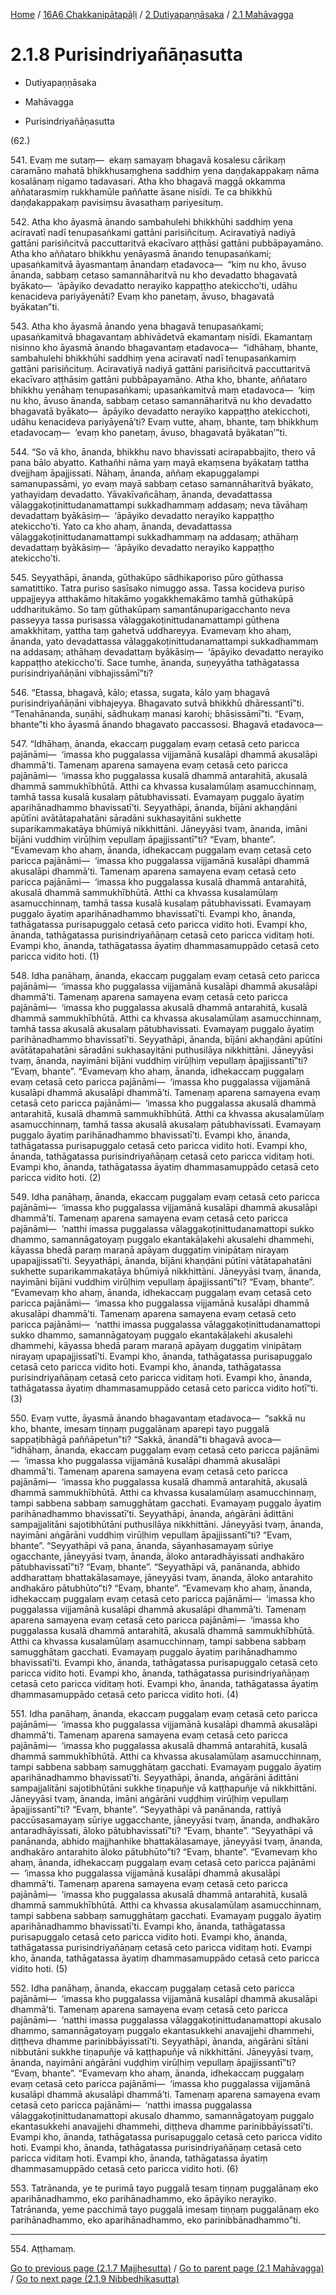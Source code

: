
[Home](/) / [16A6 Chakkanipātapāḷi](../../../16A6.md) / [2 Dutiyapaṇṇāsaka](../../2.md) / [2.1 Mahāvagga](../2.1.md)

# 2.1.8 Purisindriyañāṇasutta

* Dutiyapaṇṇāsaka

* Mahāvagga

* Purisindriyañāṇasutta

(62.)

541\. Evaṃ me sutaṃ—  ekaṃ samayaṃ bhagavā kosalesu cārikaṃ caramāno mahatā bhikkhusaṃghena saddhiṃ yena daṇḍakappakaṃ nāma kosalānaṃ nigamo tadavasari. Atha kho bhagavā maggā okkamma aññatarasmiṃ rukkhamūle paññatte āsane nisīdi. Te ca bhikkhū daṇḍakappakaṃ pavisiṃsu āvasathaṃ pariyesituṃ.

542\. Atha kho āyasmā ānando sambahulehi bhikkhūhi saddhiṃ yena aciravatī nadī tenupasaṅkami gattāni parisiñcituṃ. Aciravatiyā nadiyā gattāni parisiñcitvā paccuttaritvā ekacīvaro aṭṭhāsi gattāni pubbāpayamāno. Atha kho aññataro bhikkhu yenāyasmā ānando tenupasaṅkami; upasaṅkamitvā āyasmantaṃ ānandaṃ etadavoca—  “kiṃ nu kho, āvuso ānanda, sabbaṃ cetaso samannāharitvā nu kho devadatto bhagavatā byākato—  ‘āpāyiko devadatto nerayiko kappaṭṭho atekiccho’ti, udāhu kenacideva pariyāyenāti? Evaṃ kho panetaṃ, āvuso, bhagavatā byākatan”ti.

543\. Atha kho āyasmā ānando yena bhagavā tenupasaṅkami; upasaṅkamitvā bhagavantaṃ abhivādetvā ekamantaṃ nisīdi. Ekamantaṃ nisinno kho āyasmā ānando bhagavantaṃ etadavoca—  “idhāhaṃ, bhante, sambahulehi bhikkhūhi saddhiṃ yena aciravatī nadī tenupasaṅkamiṃ gattāni parisiñcituṃ. Aciravatiyā nadiyā gattāni parisiñcitvā paccuttaritvā ekacīvaro aṭṭhāsiṃ gattāni pubbāpayamāno. Atha kho, bhante, aññataro bhikkhu yenāhaṃ tenupasaṅkami; upasaṅkamitvā maṃ etadavoca—  ‘kiṃ nu kho, āvuso ānanda, sabbaṃ cetaso samannāharitvā nu kho devadatto bhagavatā byākato—  āpāyiko devadatto nerayiko kappaṭṭho atekicchoti, udāhu kenacideva pariyāyenā’ti? Evaṃ vutte, ahaṃ, bhante, taṃ bhikkhuṃ etadavocaṃ—  ‘evaṃ kho panetaṃ, āvuso, bhagavatā byākatan’”ti.

544\. “So vā kho, ānanda, bhikkhu navo bhavissati acirapabbajito, thero vā pana bālo abyatto. Kathañhi nāma yaṃ mayā ekaṃsena byākataṃ tattha dvejjhaṃ āpajjissati. Nāhaṃ, ānanda, aññaṃ ekapuggalampi samanupassāmi, yo evaṃ mayā sabbaṃ cetaso samannāharitvā byākato, yathayidaṃ devadatto. Yāvakīvañcāhaṃ, ānanda, devadattassa vālaggakoṭinittudanamattampi sukkadhammaṃ addasaṃ; neva tāvāhaṃ devadattaṃ byākāsiṃ—  ‘āpāyiko devadatto nerayiko kappaṭṭho atekiccho’ti. Yato ca kho ahaṃ, ānanda, devadattassa vālaggakoṭinittudanamattampi sukkadhammaṃ na addasaṃ; athāhaṃ devadattaṃ byākāsiṃ—  ‘āpāyiko devadatto nerayiko kappaṭṭho atekiccho’ti.

545\. Seyyathāpi, ānanda, gūthakūpo sādhikaporiso pūro gūthassa samatittiko. Tatra puriso sasīsako nimuggo assa. Tassa kocideva puriso uppajjeyya atthakāmo hitakāmo yogakkhemakāmo tamhā gūthakūpā uddharitukāmo. So taṃ gūthakūpaṃ samantānuparigacchanto neva passeyya tassa purisassa vālaggakoṭinittudanamattampi gūthena amakkhitaṃ, yattha taṃ gahetvā uddhareyya. Evamevaṃ kho ahaṃ, ānanda, yato devadattassa vālaggakoṭinittudanamattampi sukkadhammaṃ na addasaṃ; athāhaṃ devadattaṃ byākāsiṃ—  ‘āpāyiko devadatto nerayiko kappaṭṭho atekiccho’ti. Sace tumhe, ānanda, suṇeyyātha tathāgatassa purisindriyañāṇāni vibhajissāmī”ti?

546\. “Etassa, bhagavā, kālo; etassa, sugata, kālo yaṃ bhagavā purisindriyañāṇāni vibhajeyya. Bhagavato sutvā bhikkhū dhāressantī”ti. “Tenahānanda, suṇāhi, sādhukaṃ manasi karohi; bhāsissāmī”ti. “Evaṃ, bhante”ti kho āyasmā ānando bhagavato paccassosi. Bhagavā etadavoca—

547\. “Idhāhaṃ, ānanda, ekaccaṃ puggalaṃ evaṃ cetasā ceto paricca pajānāmi—  ‘imassa kho puggalassa vijjamānā kusalāpi dhammā akusalāpi dhammā’ti. Tamenaṃ aparena samayena evaṃ cetasā ceto paricca pajānāmi—  ‘imassa kho puggalassa kusalā dhammā antarahitā, akusalā dhammā sammukhībhūtā. Atthi ca khvassa kusalamūlaṃ asamucchinnaṃ, tamhā tassa kusalā kusalaṃ pātubhavissati. Evamayaṃ puggalo āyatiṃ aparihānadhammo bhavissatī’ti. Seyyathāpi, ānanda, bījāni akhaṇḍāni apūtīni avātātapahatāni sāradāni sukhasayitāni sukhette suparikammakatāya bhūmiyā nikkhittāni. Jāneyyāsi tvaṃ, ānanda, imāni bījāni vuddhiṃ virūḷhiṃ vepullaṃ āpajjissantī”ti? “Evaṃ, bhante”. “Evamevaṃ kho ahaṃ, ānanda, idhekaccaṃ puggalaṃ evaṃ cetasā ceto paricca pajānāmi—  ‘imassa kho puggalassa vijjamānā kusalāpi dhammā akusalāpi dhammā’ti. Tamenaṃ aparena samayena evaṃ cetasā ceto paricca pajānāmi—  ‘imassa kho puggalassa kusalā dhammā antarahitā, akusalā dhammā sammukhībhūtā. Atthi ca khvassa kusalamūlaṃ asamucchinnaṃ, tamhā tassa kusalā kusalaṃ pātubhavissati. Evamayaṃ puggalo āyatiṃ aparihānadhammo bhavissatī’ti. Evampi kho, ānanda, tathāgatassa purisapuggalo cetasā ceto paricca vidito hoti. Evampi kho, ānanda, tathāgatassa purisindriyañāṇaṃ cetasā ceto paricca viditaṃ hoti. Evampi kho, ānanda, tathāgatassa āyatiṃ dhammasamuppādo cetasā ceto paricca vidito hoti. (1)

548\. Idha panāhaṃ, ānanda, ekaccaṃ puggalaṃ evaṃ cetasā ceto paricca pajānāmi—  ‘imassa kho puggalassa vijjamānā kusalāpi dhammā akusalāpi dhammā’ti. Tamenaṃ aparena samayena evaṃ cetasā ceto paricca pajānāmi—  ‘imassa kho puggalassa akusalā dhammā antarahitā, kusalā dhammā sammukhībhūtā. Atthi ca khvassa akusalamūlaṃ asamucchinnaṃ, tamhā tassa akusalā akusalaṃ pātubhavissati. Evamayaṃ puggalo āyatiṃ parihānadhammo bhavissatī’ti. Seyyathāpi, ānanda, bījāni akhaṇḍāni apūtīni avātātapahatāni sāradāni sukhasayitāni puthusilāya nikkhittāni. Jāneyyāsi tvaṃ, ānanda, nayimāni bījāni vuddhiṃ virūḷhiṃ vepullaṃ āpajjissantī”ti? “Evaṃ, bhante”. “Evamevaṃ kho ahaṃ, ānanda, idhekaccaṃ puggalaṃ evaṃ cetasā ceto paricca pajānāmi—  ‘imassa kho puggalassa vijjamānā kusalāpi dhammā akusalāpi dhammā’ti. Tamenaṃ aparena samayena evaṃ cetasā ceto paricca pajānāmi—  ‘imassa kho puggalassa akusalā dhammā antarahitā, kusalā dhammā sammukhībhūtā. Atthi ca khvassa akusalamūlaṃ asamucchinnaṃ, tamhā tassa akusalā akusalaṃ pātubhavissati. Evamayaṃ puggalo āyatiṃ parihānadhammo bhavissatī’ti. Evampi kho, ānanda, tathāgatassa purisapuggalo cetasā ceto paricca vidito hoti. Evampi kho, ānanda, tathāgatassa purisindriyañāṇaṃ cetasā ceto paricca viditaṃ hoti. Evampi kho, ānanda, tathāgatassa āyatiṃ dhammasamuppādo cetasā ceto paricca vidito hoti. (2)

549\. Idha panāhaṃ, ānanda, ekaccaṃ puggalaṃ evaṃ cetasā ceto paricca pajānāmi—  ‘imassa kho puggalassa vijjamānā kusalāpi dhammā akusalāpi dhammā’ti. Tamenaṃ aparena samayena evaṃ cetasā ceto paricca pajānāmi—  ‘natthi imassa puggalassa vālaggakoṭinittudanamattopi sukko dhammo, samannāgatoyaṃ puggalo ekantakāḷakehi akusalehi dhammehi, kāyassa bhedā paraṃ maraṇā apāyaṃ duggatiṃ vinipātaṃ nirayaṃ upapajjissatī’ti. Seyyathāpi, ānanda, bījāni khaṇḍāni pūtīni vātātapahatāni sukhette suparikammakatāya bhūmiyā nikkhittāni. Jāneyyāsi tvaṃ, ānanda, nayimāni bījāni vuddhiṃ virūḷhiṃ vepullaṃ āpajjissantī”ti? “Evaṃ, bhante”. “Evamevaṃ kho ahaṃ, ānanda, idhekaccaṃ puggalaṃ evaṃ cetasā ceto paricca pajānāmi—  ‘imassa kho puggalassa vijjamānā kusalāpi dhammā akusalāpi dhammā’ti. Tamenaṃ aparena samayena evaṃ cetasā ceto paricca pajānāmi—  ‘natthi imassa puggalassa vālaggakoṭinittudanamattopi sukko dhammo, samannāgatoyaṃ puggalo ekantakāḷakehi akusalehi dhammehi, kāyassa bhedā paraṃ maraṇā apāyaṃ duggatiṃ vinipātaṃ nirayaṃ upapajjissatī’ti. Evampi kho, ānanda, tathāgatassa purisapuggalo cetasā ceto paricca vidito hoti. Evampi kho, ānanda, tathāgatassa purisindriyañāṇaṃ cetasā ceto paricca viditaṃ hoti. Evampi kho, ānanda, tathāgatassa āyatiṃ dhammasamuppādo cetasā ceto paricca vidito hotī”ti. (3)

550\. Evaṃ vutte, āyasmā ānando bhagavantaṃ etadavoca—  “sakkā nu kho, bhante, imesaṃ tiṇṇaṃ puggalānaṃ aparepi tayo puggalā sappaṭibhāgā paññāpetun”ti? “Sakkā, ānandā”ti bhagavā avoca—  “idhāhaṃ, ānanda, ekaccaṃ puggalaṃ evaṃ cetasā ceto paricca pajānāmi—  ‘imassa kho puggalassa vijjamānā kusalāpi dhammā akusalāpi dhammā’ti. Tamenaṃ aparena samayena evaṃ cetasā ceto paricca pajānāmi—  ‘imassa kho puggalassa kusalā dhammā antarahitā, akusalā dhammā sammukhībhūtā. Atthi ca khvassa kusalamūlaṃ asamucchinnaṃ, tampi sabbena sabbaṃ samugghātaṃ gacchati. Evamayaṃ puggalo āyatiṃ parihānadhammo bhavissatī’ti. Seyyathāpi, ānanda, aṅgārāni ādittāni sampajjalitāni sajotibhūtāni puthusilāya nikkhittāni. Jāneyyāsi tvaṃ, ānanda, nayimāni aṅgārāni vuddhiṃ virūḷhiṃ vepullaṃ āpajjissantī”ti? “Evaṃ, bhante”. “Seyyathāpi vā pana, ānanda, sāyanhasamayaṃ sūriye ogacchante, jāneyyāsi tvaṃ, ānanda, āloko antaradhāyissati andhakāro pātubhavissatī”ti? “Evaṃ, bhante”. “Seyyathāpi vā, panānanda, abhido addharattaṃ bhattakālasamaye, jāneyyāsi tvaṃ, ānanda, āloko antarahito andhakāro pātubhūto”ti? “Evaṃ, bhante”. “Evamevaṃ kho ahaṃ, ānanda, idhekaccaṃ puggalaṃ evaṃ cetasā ceto paricca pajānāmi—  ‘imassa kho puggalassa vijjamānā kusalāpi dhammā akusalāpi dhammā’ti. Tamenaṃ aparena samayena evaṃ cetasā ceto paricca pajānāmi—  ‘imassa kho puggalassa kusalā dhammā antarahitā, akusalā dhammā sammukhībhūtā. Atthi ca khvassa kusalamūlaṃ asamucchinnaṃ, tampi sabbena sabbaṃ samugghātaṃ gacchati. Evamayaṃ puggalo āyatiṃ parihānadhammo bhavissatī’ti. Evampi kho, ānanda, tathāgatassa purisapuggalo cetasā ceto paricca vidito hoti. Evampi kho, ānanda, tathāgatassa purisindriyañāṇaṃ cetasā ceto paricca viditaṃ hoti. Evampi kho, ānanda, tathāgatassa āyatiṃ dhammasamuppādo cetasā ceto paricca vidito hoti. (4)

551\. Idha panāhaṃ, ānanda, ekaccaṃ puggalaṃ evaṃ cetasā ceto paricca pajānāmi—  ‘imassa kho puggalassa vijjamānā kusalāpi dhammā akusalāpi dhammā’ti. Tamenaṃ aparena samayena evaṃ cetasā ceto paricca pajānāmi—  ‘imassa kho puggalassa akusalā dhammā antarahitā, kusalā dhammā sammukhībhūtā. Atthi ca khvassa akusalamūlaṃ asamucchinnaṃ, tampi sabbena sabbaṃ samugghātaṃ gacchati. Evamayaṃ puggalo āyatiṃ aparihānadhammo bhavissatī’ti. Seyyathāpi, ānanda, aṅgārāni ādittāni sampajjalitāni sajotibhūtāni sukkhe tiṇapuñje vā kaṭṭhapuñje vā nikkhittāni. Jāneyyāsi tvaṃ, ānanda, imāni aṅgārāni vuḍḍhiṃ virūḷhiṃ vepullaṃ āpajjissantī”ti? “Evaṃ, bhante”. “Seyyathāpi vā panānanda, rattiyā paccūsasamayaṃ sūriye uggacchante, jāneyyāsi tvaṃ, ānanda, andhakāro antaradhāyissati, āloko pātubhavissatī”ti? “Evaṃ, bhante”. “Seyyathāpi vā panānanda, abhido majjhanhike bhattakālasamaye, jāneyyāsi tvaṃ, ānanda, andhakāro antarahito āloko pātubhūto”ti? “Evaṃ, bhante”. “Evamevaṃ kho ahaṃ, ānanda, idhekaccaṃ puggalaṃ evaṃ cetasā ceto paricca pajānāmi—  ‘imassa kho puggalassa vijjamānā kusalāpi dhammā akusalāpi dhammā’ti. Tamenaṃ aparena samayena evaṃ cetasā ceto paricca pajānāmi—  ‘imassa kho puggalassa akusalā dhammā antarahitā, kusalā dhammā sammukhībhūtā. Atthi ca khvassa akusalamūlaṃ asamucchinnaṃ, tampi sabbena sabbaṃ samugghātaṃ gacchati. Evamayaṃ puggalo āyatiṃ aparihānadhammo bhavissatī’ti. Evampi kho, ānanda, tathāgatassa purisapuggalo cetasā ceto paricca vidito hoti. Evampi kho, ānanda, tathāgatassa purisindriyañāṇaṃ cetasā ceto paricca viditaṃ hoti. Evampi kho, ānanda, tathāgatassa āyatiṃ dhammasamuppādo cetasā ceto paricca vidito hoti. (5)

552\. Idha panāhaṃ, ānanda, ekaccaṃ puggalaṃ cetasā ceto paricca pajānāmi—  ‘imassa kho puggalassa vijjamānā kusalāpi dhammā akusalāpi dhammā’ti. Tamenaṃ aparena samayena evaṃ cetasā ceto paricca pajānāmi—  ‘natthi imassa puggalassa vālaggakoṭinittudanamattopi akusalo dhammo, samannāgatoyaṃ puggalo ekantasukkehi anavajjehi dhammehi, diṭṭheva dhamme parinibbāyissatī’ti. Seyyathāpi, ānanda, aṅgārāni sītāni nibbutāni sukkhe tiṇapuñje vā kaṭṭhapuñje vā nikkhittāni. Jāneyyāsi tvaṃ, ānanda, nayimāni aṅgārāni vuḍḍhiṃ virūḷhiṃ vepullaṃ āpajjissantī”ti? “Evaṃ, bhante”. “Evamevaṃ kho ahaṃ, ānanda, idhekaccaṃ puggalaṃ evaṃ cetasā ceto paricca pajānāmi—  ‘imassa kho puggalassa vijjamānā kusalāpi dhammā akusalāpi dhammā’ti. Tamenaṃ aparena samayena evaṃ cetasā ceto paricca pajānāmi—  ‘natthi imassa puggalassa vālaggakoṭinittudanamattopi akusalo dhammo, samannāgatoyaṃ puggalo ekantasukkehi anavajjehi dhammehi, diṭṭheva dhamme parinibbāyissatī’ti. Evampi kho, ānanda, tathāgatassa purisapuggalo cetasā ceto paricca vidito hoti. Evampi kho, ānanda, tathāgatassa purisindriyañāṇaṃ cetasā ceto paricca viditaṃ hoti. Evampi kho, ānanda, tathāgatassa āyatiṃ dhammasamuppādo cetasā ceto paricca vidito hoti. (6)

553\. Tatrānanda, ye te purimā tayo puggalā tesaṃ tiṇṇaṃ puggalānaṃ eko aparihānadhammo, eko parihānadhammo, eko āpāyiko nerayiko. Tatrānanda, yeme pacchimā tayo puggalā imesaṃ tiṇṇaṃ puggalānaṃ eko parihānadhammo, eko aparihānadhammo, eko parinibbānadhammo”ti.

---

554\. Aṭṭhamaṃ.



[Go to previous page (2.1.7 Majjhesutta)](2.1.7.md) / [Go to parent page (2.1 Mahāvagga)](../2.1.md) / [Go to next page (2.1.9 Nibbedhikasutta)](2.1.9.md)


